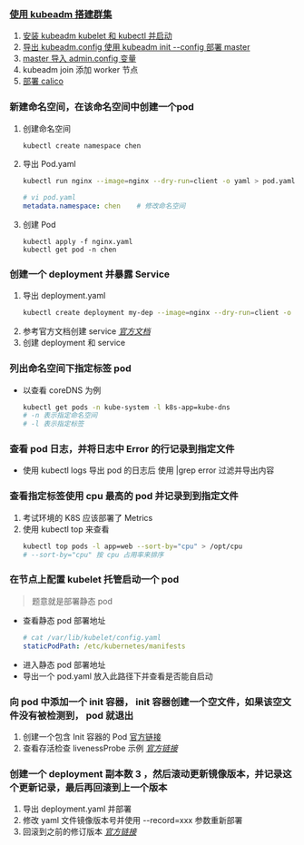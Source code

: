 ### [使用 kubeadm 搭建群集](https://kubernetes.io/zh/docs/setup/production-environment/tools/kubeadm/create-cluster-kubeadm/)
1. [安装 kubeadm kubelet 和 kubectl 并启动](https://v1-19.docs.kubernetes.io/zh/docs/setup/production-environment/tools/kubeadm/install-kubeadm/#%E5%AE%89%E8%A3%85-kubeadm-kubelet-%E5%92%8C-kubectl)
2. [导出 kubeadm.config 使用 kubeadm init --config 部署 master](https://kubernetes.io/zh/docs/reference/setup-tools/kubeadm/kubeadm-config/#cmd-config-print-init-defaults)
3. [master 导入 admin.config 变量](https://kubernetes.io/zh/docs/setup/production-environment/tools/kubeadm/create-cluster-kubeadm/#%E6%9B%B4%E5%A4%9A%E4%BF%A1%E6%81%AF)
4. kubeadm join 添加 worker 节点
5. [部署 calico](https://docs.projectcalico.org/manifests/calico.yaml)

### 新建命名空间，在该命名空间中创建一个pod
1. 创建命名空间
    ```bash
    kubectl create namespace chen
    ```
2. 导出 Pod.yaml
    ```bash
    kubectl run nginx --image=nginx --dry-run=client -o yaml > pod.yaml   # 导出 pod.yaml 模板
    ```
    ```yaml
    # vi pod.yaml
    metadata.namespace: chen    # 修改命名空间
    ```
3. 创建 Pod
    ```
    kubectl apply -f nginx.yaml
    kubectl get pod -n chen
    ```

### 创建一个 deployment 并暴露 Service
1. 导出 deployment.yaml
    ```bash
    kubectl create deployment my-dep --image=nginx --dry-run=client -o yaml > deployment.yaml
    ```
2. 参考官方文档创建 service _[官方文档](https://kubernetes.io/zh/docs/concepts/services-networking/service/#%E5%AE%9A%E4%B9%89-service)_
3. 创建 deployment 和 service

###  列出命名空间下指定标签 pod
- 以查看 coreDNS 为例
    ```bash
    kubectl get pods -n kube-system -l k8s-app=kube-dns
    # -n 表示指定命名空间
    # -l 表示指定标签
    ```

### 查看 pod 日志，并将日志中 Error 的行记录到指定文件
- 使用 kubectl logs 导出 pod 的日志后 使用 |grep error 过滤并导出内容

### 查看指定标签使用 cpu 最高的 pod 并记录到到指定文件
1. 考试环境的 K8S 应该部署了 Metrics
2. 使用 kubectl top 来查看
    ```bash
    kubectl top pods -l app=web --sort-by="cpu" > /opt/cpu
    # --sort-by="cpu" 按 cpu 占用率来排序
    ```
### 在节点上配置 kubelet 托管启动一个 pod
> 题意就是部署静态 pod
- 查看静态 pod 部署地址
    ```yaml
    # cat /var/lib/kubelet/config.yaml
    staticPodPath: /etc/kubernetes/manifests
    ```
- 进入静态 pod 部署地址
- 导出一个 pod.yaml 放入此路径下并查看是否能自启动

### 向 pod 中添加一个 init 容器， init 容器创建一个空文件，如果该空文件没有被检测到， pod 就退出
1. 创建一个包含 Init 容器的 Pod [官方链接](https://kubernetes.io/zh/docs/tasks/configure-pod-container/configure-pod-initialization/#creating-a-pod-that-has-an-init-container)
2. 查看存活检查 livenessProbe 示例 _[官方链接](https://kubernetes.io/zh/docs/tasks/configure-pod-container/configure-liveness-readiness-startup-probes/#define-a-liveness-command)_

### 创建一个 deployment 副本数 3 ，然后滚动更新镜像版本，并记录这个更新记录，最后再回滚到上一个版本
1. 导出 deployment.yaml 并部署
2. 修改 yaml 文件镜像版本号并使用 --record=xxx 参数重新部署
3. 回滚到之前的修订版本 _[官方链接](https://kubernetes.io/zh/docs/concepts/workloads/controllers/deployment/#rolling-back-to-a-previous-revision)_